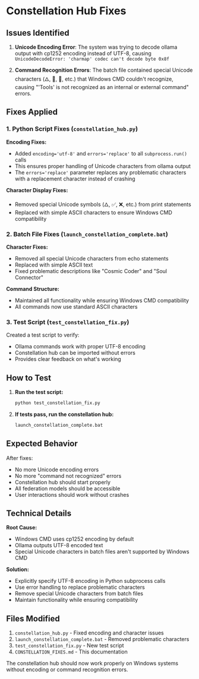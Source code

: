 # Constellation Hub Fixes

## Issues Identified

1. **Unicode Encoding Error**: The system was trying to decode ollama output with cp1252 encoding instead of UTF-8, causing `UnicodeDecodeError: 'charmap' codec can't decode byte 0x8f`

2. **Command Recognition Errors**: The batch file contained special Unicode characters (🜂, 🧬, 🌌, etc.) that Windows CMD couldn't recognize, causing "'Tools' is not recognized as an internal or external command" errors.

## Fixes Applied

### 1. Python Script Fixes (`constellation_hub.py`)

**Encoding Fixes:**
- Added `encoding='utf-8'` and `errors='replace'` to all `subprocess.run()` calls
- This ensures proper handling of Unicode characters from ollama output
- The `errors='replace'` parameter replaces any problematic characters with a replacement character instead of crashing

**Character Display Fixes:**
- Removed special Unicode symbols (🜂, ✅, ❌, etc.) from print statements
- Replaced with simple ASCII characters to ensure Windows CMD compatibility

### 2. Batch File Fixes (`launch_constellation_complete.bat`)

**Character Fixes:**
- Removed all special Unicode characters from echo statements
- Replaced with simple ASCII text
- Fixed problematic descriptions like "Cosmic Coder" and "Soul Connector"

**Command Structure:**
- Maintained all functionality while ensuring Windows CMD compatibility
- All commands now use standard ASCII characters

### 3. Test Script (`test_constellation_fix.py`)

Created a test script to verify:
- Ollama commands work with proper UTF-8 encoding
- Constellation hub can be imported without errors
- Provides clear feedback on what's working

## How to Test

1. **Run the test script:**
   ```cmd
   python test_constellation_fix.py
   ```

2. **If tests pass, run the constellation hub:**
   ```cmd
   launch_constellation_complete.bat
   ```

## Expected Behavior

After fixes:
- No more Unicode encoding errors
- No more "command not recognized" errors
- Constellation hub should start properly
- All federation models should be accessible
- User interactions should work without crashes

## Technical Details

**Root Cause:**
- Windows CMD uses cp1252 encoding by default
- Ollama outputs UTF-8 encoded text
- Special Unicode characters in batch files aren't supported by Windows CMD

**Solution:**
- Explicitly specify UTF-8 encoding in Python subprocess calls
- Use error handling to replace problematic characters
- Remove special Unicode characters from batch files
- Maintain functionality while ensuring compatibility

## Files Modified

1. `constellation_hub.py` - Fixed encoding and character issues
2. `launch_constellation_complete.bat` - Removed problematic characters
3. `test_constellation_fix.py` - New test script
4. `CONSTELLATION_FIXES.md` - This documentation

The constellation hub should now work properly on Windows systems without encoding or command recognition errors. 